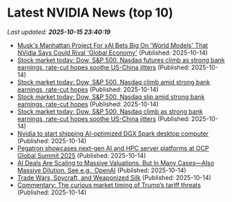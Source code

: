 # Latest NVIDIA News (top 10)
_Last updated: **2025-10-15 23:40:19**_

- [Musk's Manhattan Project For xAI Bets Big On 'World Models' That NVidia Says Could Rival 'Global Economy'](https://biztoc.com/x/250a1fe8a251ae90) (Published: 2025-10-14)
- [Stock market today: Dow, S&P 500, Nasdaq futures climb as strong bank earnings, rate-cut hopes soothe US-China jitters](https://finance.yahoo.com/news/live/stock-market-today-dow-sp-500-nasdaq-futures-climb-as-strong-bank-earnings-rate-cut-hopes-soothe-us-china-jitters-231143129.html) (Published: 2025-10-14)
- [Stock market today: Dow, S&P 500, Nasdaq climb amid strong bank earnings, rate-cut hopes](https://finance.yahoo.com/news/live/stock-market-today-dow-sp-500-nasdaq-climb-amid-strong-bank-earnings-rate-cut-hopes-231143771.html) (Published: 2025-10-14)
- [Stock market today: Dow, S&P 500, Nasdaq slip amid strong bank earnings, rate-cut hopes](https://finance.yahoo.com/news/live/stock-market-today-dow-sp-500-nasdaq-slip-amid-strong-bank-earnings-rate-cut-hopes-231143750.html) (Published: 2025-10-14)
- [Stock market today: Dow, S&P 500, Nasdaq climb as strong bank earnings, rate-cut hopes soothe US-China jitters](https://finance.yahoo.com/news/live/stock-market-today-dow-sp-500-nasdaq-climb-as-strong-bank-earnings-rate-cut-hopes-soothe-us-china-jitters-231143652.html) (Published: 2025-10-14)
- [Nvidia to start shipping AI-optimized DGX Spark desktop computer](https://siliconangle.com/2025/10/14/nvidia-start-shipping-ai-optimized-dgx-spark-desktop-computer/) (Published: 2025-10-14)
- [Pegatron showcases next-gen AI and HPC server platforms at OCP Global Summit 2025](https://www.digitimes.com/news/a20251014PD244/pegatron-ai-server-hpc-performance-2025.html) (Published: 2025-10-14)
- [AI Deals Are Scaling to Massive Valuations. But In Many Cases—Also Massive Dilution. See e.g., OpenAI](https://www.saastr.com/ai-deals-are-scaling-to-massive-valuations-but-in-many-cases-also-massive-dilution-see-e-g-openai/) (Published: 2025-10-14)
- [Trade Wars, Spycraft, and Weaponized Silk](https://dailyreckoning.com/trade-wars-spycraft-and-weaponized-silk/) (Published: 2025-10-14)
- [Commentary: The curious market timing of Trump’s tariff threats](https://www.channelnewsasia.com/commentary/trump-tariffs-china-stock-market-timing-trade-5400931) (Published: 2025-10-14)
